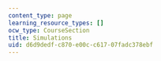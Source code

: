 ```yaml
---
content_type: page
learning_resource_types: []
ocw_type: CourseSection
title: Simulations
uid: d6d9dedf-c870-e00c-c617-07fadc378ebf
---
```

